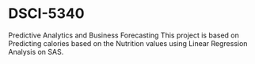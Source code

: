 # DSCI-5340
Predictive Analytics and Business Forecasting
This project is based on Predicting calories based on the Nutrition values using Linear Regression Analysis on SAS.
